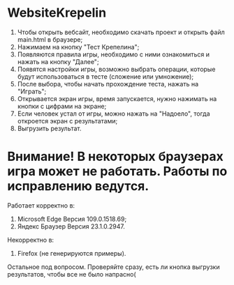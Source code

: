 # WebsiteKrepelin
1. Чтобы открыть вебсайт, необходимо скачать проект и открыть файл main.html в браузере;
2. Нажимаем на кнопку "Тест Крепелина";
3. Появляются правила игры, необходимо с ними ознакомиться и нажать на кнопку "Далее";
4. Появятся настройки игры, возможно выбрать операции, которые будут использоваться в тесте (сложение или умножение);
5. После выбора, чтобы начать прохождение теста, нажать на "Играть";
6. Открывается экран игры, время запускается, нужно нажимать на кнопки с цифрами на экране;
7. Если человек устал от игры, можно нажать на "Надоело", тогда откроется экран с результатами;
8. Выгрузить результат.

# Внимание! В некоторых браузерах игра может не работать. Работы по исправлению ведутся.
Работает корректно в:
1. Microsoft Edge Версия 109.0.1518.69;
2. Яндекс Браузер Версия 23.1.0.2947.

Некорректно в:
1. Firefox (не генерируются примеры).

Остальное под вопросом.
Проверяйте сразу, есть ли кнопка выгрузки результатов, чтобы все не было напрасно(
